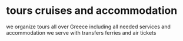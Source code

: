 # tours cruises and accommodation
we organize  tours all over Greece including  all needed services and accommodation
we serve with transfers ferries and air tickets
